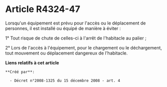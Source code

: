 # Article R4324-47

Lorsqu'un équipement est prévu pour l'accès ou le déplacement de personnes, il est installé ou équipé de manière à éviter : 

1° Tout risque de chute de celles-ci à l'arrêt de l'habitacle au palier ; 

2° Lors de l'accès à l'équipement, pour le chargement ou le déchargement, tout mouvement ou déplacement dangereux de
l'habitacle.

**Liens relatifs à cet article**

	**Créé par**:

	  - Décret n°2008-1325 du 15 décembre 2008 - art. 4

